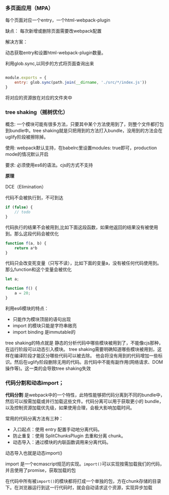 ### 多页面应用（MPA）
每个页面对应一个entry，一个html-webpack-plugin

缺点： 每次新增或删除页面需要改webpack配置

解决方案：

动态获取entry和设置html-webpack-plugin数量。

利用glob.sync,以同步的方式将页面查询出来
```js

module.exports = {
    entry: glob.sync(path.join(__dirname, './src/*/index.js'))
}
```

将对应的资源放在对应的文件夹中


### tree shaking（摇树优化）

概念: 一个模块可能有很多方法，只要其中某个方法使用到了，则整个文件都打包到bundle中。tree shaking就是只把用到的方法打入bundle，没用到的方法会在uglify阶段被擦除掉。

使用: webpack默认支持，在babelrc里设置modules: true即可，production mode的情况默认开启

要求: 必须使用es6的语法。cjs的方式不支持

**原理**

DCE（Elimination）

代码不会被执行到，不可到达
```js
if (false) {
    // todo
}
```

代码执行的结果不会被用到,比如下面这段函数，如果他返回的结果没有被使用到。那么这段代码会被优化
```js
function f(a, b) {
    return a*b
}
```

代码只会改变死变量（只写不读），比如下面的变量a，没有被任何代码使用到。那么function和这个变量会被优化
```js
let a;

function f() {
    a = 20;
}
```

利用es6模块的特点：
- 只能作为模块顶层的语句出现
- import 的模块只能是字符串敞亮
- import binding 是immutable的

tree shaking的特点就是 静态的分析代码中哪些模块被用到了，不能像cjs那种，在运行阶段可以动态引入模块。
tree shaking需要明确知道哪些模块被用到，这样在编译阶段才能区分哪些代码可以被去除。
他会将没有用到的代码增加一些标识。然后在uglify阶段删除无用的代码。且代码中不能有副作用(网络请求、DOM操作等)。这一类的会导致tree shaking失效


### 代码分割和动态import；

**代码分割**
是webpack中的一个特性，此特性能够把代码分离到不同的bundle中，然后可以按需加载或并行加载这些文件。代码分离可以用于获取更小的 bundle，以及控制资源加载优先级，如果使用合理，会极大影响加载时间。

常用的代码分离方法有三种：

- 入口起点：使用 entry 配置手动地分离代码。
- 防止重复：使用 SplitChunksPlugin 去重和分离 chunk。
- 动态导入：通过模块的内联函数调用来分离代码。

动态导入也就是动态import()

import 是一个ecmascript规范的实现。`import()`可以实现按需加载我们的代码，并且使用了promise，获取加载的包

在代码中所有被`import()`的模块都将打成一个单独的包，方在chunk存储的目录下。在浏览器运行到这一行代码时，就会自动请求这个资源，实现异步加载
